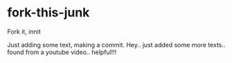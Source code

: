 # fork-this-junk
Fork it, innit

Just adding some text, making a commit.
Hey.. just added some more texts.. found from a youtube video.. helpful!!!
